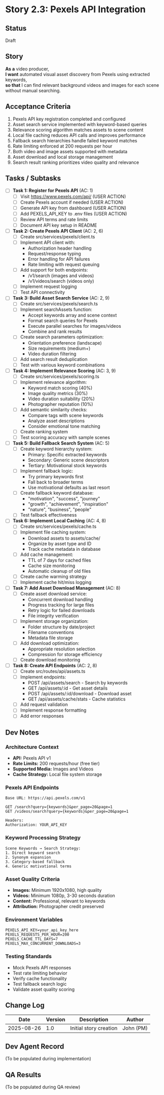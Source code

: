 # Story 2.3: Pexels API Integration

## Status

Draft

## Story

**As a** video producer,  
**I want** automated visual asset discovery from Pexels using extracted keywords,  
**so that** I can find relevant background videos and images for each scene without manual searching.

## Acceptance Criteria

1. Pexels API key registration completed and configured
2. Asset search service implemented with keyword-based queries
3. Relevance scoring algorithm matches assets to scene content
4. Local file caching reduces API calls and improves performance
5. Fallback search hierarchies handle failed keyword matches
6. Rate limiting enforced at 200 requests per hour
7. Both video and image assets supported with metadata
8. Asset download and local storage management
9. Search result ranking prioritizes video quality and relevance

## Tasks / Subtasks

- [ ] **Task 1: Register for Pexels API** (AC: 1)
  - [ ] Visit https://www.pexels.com/api/ (USER ACTION)
  - [ ] Create Pexels account if needed (USER ACTION)
  - [ ] Generate API key from dashboard (USER ACTION)
  - [ ] Add PEXELS_API_KEY to .env files (USER ACTION)
  - [ ] Review API terms and rate limits
  - [ ] Document API key setup in README

- [ ] **Task 2: Create Pexels API Client** (AC: 2, 6)
  - [ ] Create src/services/pexels/client.ts
  - [ ] Implement API client with:
    - Authorization header handling
    - Request/response typing
    - Error handling for API failures
    - Rate limiting with request queuing
  - [ ] Add support for both endpoints:
    - /v1/search (images and videos)
    - /v1/videos/search (videos only)
  - [ ] Implement request logging
  - [ ] Test API connectivity

- [ ] **Task 3: Build Asset Search Service** (AC: 2, 9)
  - [ ] Create src/services/pexels/search.ts
  - [ ] Implement searchAssets function:
    - Accept keywords array and scene context
    - Format search queries for Pexels
    - Execute parallel searches for images/videos
    - Combine and rank results
  - [ ] Create search parameters optimization:
    - Orientation preference (landscape)
    - Size requirements (medium+)
    - Video duration filtering
  - [ ] Add search result deduplication
  - [ ] Test with various keyword combinations

- [ ] **Task 4: Implement Relevance Scoring** (AC: 3, 9)
  - [ ] Create src/services/pexels/scoring.ts
  - [ ] Implement relevance algorithm:
    - Keyword match scoring (40%)
    - Image quality metrics (30%)
    - Video duration suitability (20%)
    - Photographer reputation (10%)
  - [ ] Add semantic similarity checks:
    - Compare tags with scene keywords
    - Analyze asset descriptions
    - Consider emotional tone matching
  - [ ] Create ranking system
  - [ ] Test scoring accuracy with sample scenes

- [ ] **Task 5: Build Fallback Search System** (AC: 5)
  - [ ] Create keyword hierarchy system:
    - Primary: Specific extracted keywords
    - Secondary: Generic scene descriptors
    - Tertiary: Motivational stock keywords
  - [ ] Implement fallback logic:
    - Try primary keywords first
    - Fall back to broader terms
    - Use motivational defaults as last resort
  - [ ] Create fallback keyword database:
    - "motivation", "success", "journey"
    - "growth", "achievement", "inspiration"
    - "nature", "business", "people"
  - [ ] Test fallback effectiveness

- [ ] **Task 6: Implement Local Caching** (AC: 4, 8)
  - [ ] Create src/services/pexels/cache.ts
  - [ ] Implement file caching system:
    - Download assets to assets/cache/
    - Organize by asset type and ID
    - Track cache metadata in database
  - [ ] Add cache management:
    - TTL of 7 days for cached files
    - Cache size monitoring
    - Automatic cleanup of old files
  - [ ] Create cache warming strategy
  - [ ] Implement cache hit/miss logging

- [ ] **Task 7: Add Asset Download Management** (AC: 8)
  - [ ] Create asset download service:
    - Concurrent download handling
    - Progress tracking for large files
    - Retry logic for failed downloads
    - File integrity verification
  - [ ] Implement storage organization:
    - Folder structure by date/project
    - Filename conventions
    - Metadata file storage
  - [ ] Add download optimization:
    - Appropriate resolution selection
    - Compression for storage efficiency
  - [ ] Create download monitoring

- [ ] **Task 8: Create API Endpoints** (AC: 2, 8)
  - [ ] Create src/routes/api/assets.ts
  - [ ] Implement endpoints:
    - POST /api/assets/search - Search by keywords
    - GET /api/assets/:id - Get asset details
    - POST /api/assets/:id/download - Download asset
    - GET /api/assets/cache/stats - Cache statistics
  - [ ] Add request validation
  - [ ] Implement response formatting
  - [ ] Add error responses

## Dev Notes

### Architecture Context

- **API:** Pexels API v1
- **Rate Limits:** 200 requests/hour (free tier)
- **Supported Media:** Images and Videos
- **Cache Strategy:** Local file system storage

### Pexels API Endpoints

```
Base URL: https://api.pexels.com/v1

GET /search?query={keywords}&per_page=20&page=1
GET /videos/search?query={keywords}&per_page=20&page=1

Headers:
Authorization: YOUR_API_KEY
```

### Keyword Processing Strategy

```
Scene Keywords → Search Strategy:
1. Direct keyword search
2. Synonym expansion
3. Category-based fallback
4. Generic motivational terms
```

### Asset Quality Criteria

- **Images:** Minimum 1920x1080, high quality
- **Videos:** Minimum 1080p, 3-30 seconds duration
- **Content:** Professional, relevant to keywords
- **Attribution:** Photographer credit preserved

### Environment Variables

```
PEXELS_API_KEY=your_api_key_here
PEXELS_REQUESTS_PER_HOUR=200
PEXELS_CACHE_TTL_DAYS=7
PEXELS_MAX_CONCURRENT_DOWNLOADS=3
```

### Testing Standards

- Mock Pexels API responses
- Test rate limiting behavior
- Verify cache functionality
- Test fallback search logic
- Validate asset quality scoring

## Change Log

| Date       | Version | Description            | Author    |
| ---------- | ------- | ---------------------- | --------- |
| 2025-08-26 | 1.0     | Initial story creation | John (PM) |

## Dev Agent Record

(To be populated during implementation)

## QA Results

(To be populated during QA review)
